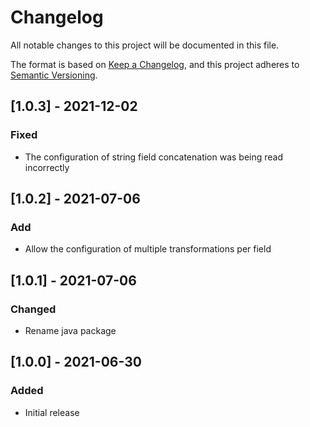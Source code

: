 # Changelog
All notable changes to this project will be documented in this file.

The format is based on [Keep a Changelog](https://keepachangelog.com/en/1.0.0/),
and this project adheres to [Semantic Versioning](https://semver.org/spec/v2.0.0.html).

## [1.0.3] - 2021-12-02
### Fixed
- The configuration of string field concatenation was being read incorrectly 
## [1.0.2] - 2021-07-06
### Add
- Allow the configuration of multiple transformations per field
## [1.0.1] - 2021-07-06
### Changed
- Rename java package
## [1.0.0] - 2021-06-30
### Added
- Initial release